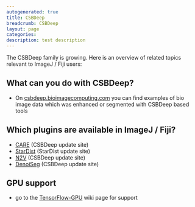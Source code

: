 ```yaml
---
autogenerated: true
title: CSBDeep
breadcrumb: CSBDeep
layout: page
categories: 
description: test description
---
```


The CSBDeep family is growing. Here is an overview of related topics relevant to ImageJ / Fiji users:

What can you do with CSBDeep?
-----------------------------

-   On [csbdeep.bioimagecomputing.com](https://csbdeep.bioimagecomputing.com/scenarios/) you can find examples of bio image data which was enhanced or segmented with CSBDeep based tools

Which plugins are available in ImageJ / Fiji?
---------------------------------------------

-   [CARE](CARE) (CSBDeep update site)
-   [StarDist](StarDist) (StarDist update site)
-   [N2V](N2V) (CSBDeep update site)
-   [DenoiSeg](DenoiSeg) (CSBDeep update site)

GPU support
-----------

-   go to the [TensorFlow-GPU](TensorFlow-GPU) wiki page for support
